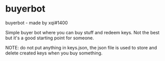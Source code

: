 # buyerbot
buyerbot - made by xqi#1400

Simple buyer bot where you can buy stuff and redeem keys. Not the best but it's a good starting point for someone.

NOTE: do not put anything in keys.json, the json file is used to store and delete created keys when you buy something.
